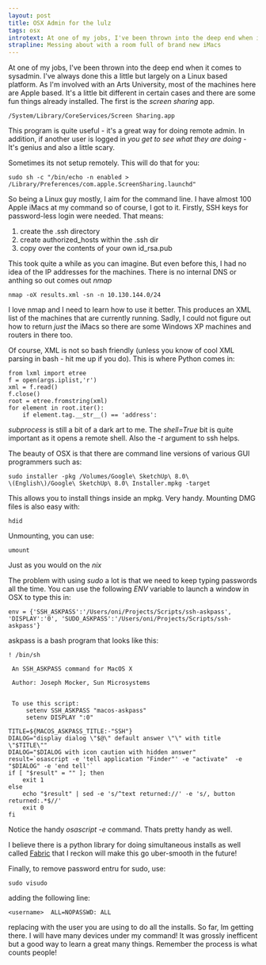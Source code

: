 ```yaml
---
layout: post
title: OSX Admin for the lulz
tags: osx
introtext: At one of my jobs, I've been thrown into the deep end when it comes to sysadmin. I've always done this a little but largely on a Linux based platform. As I'm involved with an Arts University, most of the machines here are Apple based. It's a little bit different in certain cases and there are some fun things already installed. The first is the *screen sharing* app.
strapline: Messing about with a room full of brand new iMacs
---
```



At one of my jobs, I've been thrown into the deep end when it comes to sysadmin. I've always done this a little but largely on a Linux based platform. As I'm involved with an Arts University, most of the machines here are Apple based. It's a little bit different in certain cases and there are some fun things already installed. The first is the *screen sharing* app.

    /System/Library/CoreServices/Screen Sharing.app

This program is quite useful - it's a great way for doing remote admin. In addition, if another user is logged in *you get to see what they are doing* - It's genius and also a little scary.

Sometimes its not setup remotely. This will do that for you:

    sudo sh -c "/bin/echo -n enabled > 
    /Library/Preferences/com.apple.ScreenSharing.launchd"


So being a Linux guy mostly, I aim for the command line. I have almost 100 Apple iMacs at my command so of course, I got to it. Firstly, SSH keys for password-less login were needed. That means:

1. create the .ssh directory
2. create authorized_hosts within the .ssh dir
3. copy over the contents of your own id_rsa.pub

This took quite a while as you can imagine. But even before this, I had no idea of the IP addresses for the machines. There is no internal DNS or anthing so out comes out *nmap*

    nmap -oX results.xml -sn -n 10.130.144.0/24

I love nmap and I need to learn how to use it better. This produces an XML list of the machines that are currently running. Sadly, I could not figure out how to return *just* the iMacs so there are some Windows XP machines and routers in there too.


Of course, XML is not so bash friendly (unless you know of cool XML parsing in bash - hit me up if you do). This is where Python comes in:
    
    from lxml import etree
    f = open(args.iplist,'r')
    xml = f.read()
    f.close()
    root = etree.fromstring(xml)
    for element in root.iter():
        if element.tag.__str__() == 'address':



*subprocess* is still a bit of a dark art to me. The *shell=True* bit is quite important as it opens a remote shell. Also the *-t* argument to ssh helps.


The beauty of OSX is that there are command line versions of various GUI programmers such as:

    sudo installer -pkg /Volumes/Google\ SketchUp\ 8.0\ 
    \(English\)/Google\ SketchUp\ 8.0\ Installer.mpkg -target

This allows you to install things inside an mpkg. Very handy. Mounting DMG files is also easy with:

    hdid

Unmounting, you can use:

    umount

Just as you would on the *nix*



The problem with using *sudo* a lot is that we need to keep typing passwords all the time. You can use the following *ENV* variable to launch a window in OSX to type this in:

    env = {'SSH_ASKPASS':'/Users/oni/Projects/Scripts/ssh-askpass', 
    'DISPLAY':'0', 'SUDO_ASKPASS':'/Users/oni/Projects/Scripts/ssh-askpass'}


askpass is a bash program that looks like this:

    ! /bin/sh  
    
     An SSH_ASKPASS command for MacOS X 
    
     Author: Joseph Mocker, Sun Microsystems  

    
     To use this script:
         setenv SSH_ASKPASS "macos-askpass"
         setenv DISPLAY ":0"
      
    TITLE=${MACOS_ASKPASS_TITLE:-"SSH"}  
    DIALOG="display dialog \"$@\" default answer \"\" with title \"$TITLE\""
    DIALOG="$DIALOG with icon caution with hidden answer"  
    result=`osascript -e 'tell application "Finder"' -e "activate"  -e "$DIALOG" -e 'end tell'`  
    if [ "$result" = "" ]; then
        exit 1
    else
        echo "$result" | sed -e 's/^text returned://' -e 's/, button returned:.*$//'
        exit 0
    fi  


Notice the handy *osascript -e* command. Thats pretty handy as well.


I believe there is a python library for doing simultaneous installs as well called [Fabric](http://docs.fabfile.org/en/1.3.1/index.html) that I reckon will make this go uber-smooth in the future!

Finally, to remove password entru for sudo, use:

    sudo visudo

adding the following line:

    <username>  ALL=NOPASSWD: ALL

replacing <username> with the user you are using to do all the installs. So far, Im getting there. I will have many devices under my command! It was grossly inefficent but a good way to learn a great many things. Remember the process is what counts people!